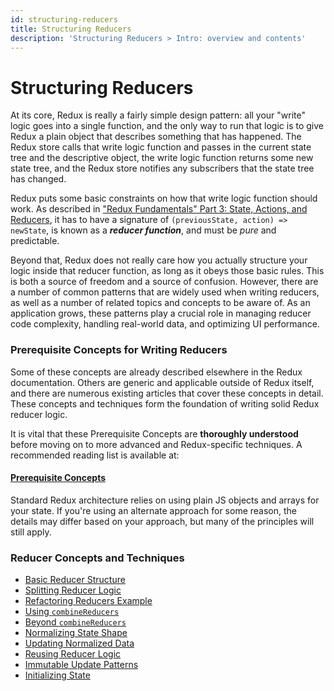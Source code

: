 ```yaml
---
id: structuring-reducers
title: Structuring Reducers
description: 'Structuring Reducers > Intro: overview and contents'
---
```


# Structuring Reducers

At its core, Redux is really a fairly simple design pattern: all your "write" logic goes into a single function, and the only way to run that logic is to give Redux a plain object that describes something that has happened. The Redux store calls that write logic function and passes in the current state tree and the descriptive object, the write logic function returns some new state tree, and the Redux store notifies any subscribers that the state tree has changed.

Redux puts some basic constraints on how that write logic function should work. As described in ["Redux Fundamentals" Part 3: State, Actions, and Reducers](../../tutorials/fundamentals/part-3-state-actions-reducers.md), it has to have a signature of `(previousState, action) => newState`, is known as a **_reducer function_**, and must be _pure_ and predictable.

Beyond that, Redux does not really care how you actually structure your logic inside that reducer function, as long as it obeys those basic rules. This is both a source of freedom and a source of confusion. However, there are a number of common patterns that are widely used when writing reducers, as well as a number of related topics and concepts to be aware of. As an application grows, these patterns play a crucial role in managing reducer code complexity, handling real-world data, and optimizing UI performance.

### Prerequisite Concepts for Writing Reducers

Some of these concepts are already described elsewhere in the Redux documentation. Others are generic and applicable outside of Redux itself, and there are numerous existing articles that cover these concepts in detail. These concepts and techniques form the foundation of writing solid Redux reducer logic.

It is vital that these Prerequisite Concepts are **thoroughly understood** before moving on to more advanced and Redux-specific techniques. A recommended reading list is available at:

#### [Prerequisite Concepts](PrerequisiteConcepts.md)

Standard Redux architecture relies on using plain JS objects and arrays for your state. If you're using an alternate approach for some reason, the details may differ based on your approach, but many of the principles will still apply.

### Reducer Concepts and Techniques

- [Basic Reducer Structure](BasicReducerStructure.md)
- [Splitting Reducer Logic](SplittingReducerLogic.md)
- [Refactoring Reducers Example](RefactoringReducersExample.md)
- [Using `combineReducers`](UsingCombineReducers.md)
- [Beyond `combineReducers`](BeyondCombineReducers.md)
- [Normalizing State Shape](NormalizingStateShape.md)
- [Updating Normalized Data](UpdatingNormalizedData.md)
- [Reusing Reducer Logic](ReusingReducerLogic.md)
- [Immutable Update Patterns](ImmutableUpdatePatterns.md)
- [Initializing State](InitializingState.md)
